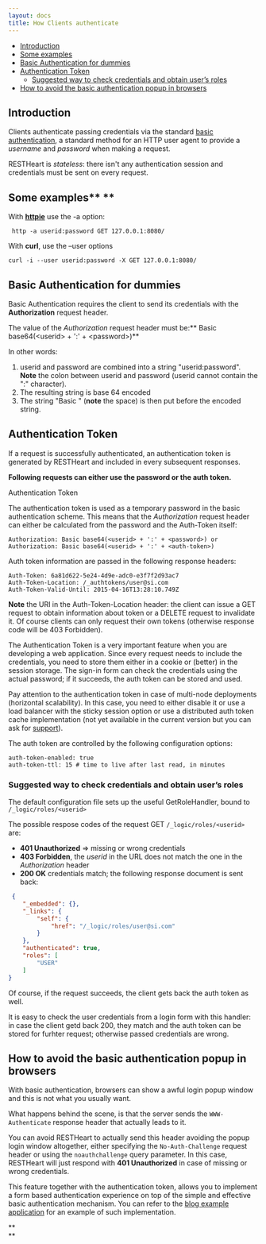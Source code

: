 ```yaml
---
layout: docs
title: How Clients authenticate
---
```


* [Introduction](#introduction)
* [Some examples](#some-examples-)
* [Basic Authentication for dummies](#basic-authentication-for-dummies)
* [Authentication Token](#authentication-token)
    * [Suggested way to check credentials and obtain user’s roles](#suggested-way-to-check-credentials-and-obtain-users-roles)
* [How to avoid the basic authentication popup in browsers](#how-to-avoid-the-basic-authentication-popup-in-browsers)

## Introduction

Clients authenticate passing credentials via the standard [basic
authentication](https://en.wikipedia.org/wiki/Basic_access_authentication),
a standard method for an HTTP user agent to provide a *username* and
*password* when making a request.

RESTHeart is *stateless*: there isn't any authentication session and
credentials must be sent on every request.

## Some examples** ** 

With **[httpie](https://github.com/jkbrzt/httpie)** use the -a option:

``` text
 http -a userid:password GET 127.0.0.1:8080/
```

With **curl**, use the –user options

``` text
curl -i --user userid:password -X GET 127.0.0.1:8080/
```

## Basic Authentication for dummies

Basic Authentication requires the client to send its credentials with
the **Authorization** request header.

The value of the *Authorization* request header must be:** Basic
base64(&lt;userid&gt; + ':' + &lt;password&gt;)**

In other words:

1.  userid and password are combined into a string "userid:password".
    **Note** the colon between userid and password (userid cannot
    contain the ":" character).
2.  The resulting string is base 64 encoded
3.  The string "Basic " (**note** the space) is then put before the
    encoded string.

## Authentication Token

If a request is successfully authenticated, an authentication token is
generated by RESTHeart and included in every subsequent responses.

**Following requests can either use the password or the auth token.**

Authentication Token

The authentication token is used as a temporary password in the basic
authentication scheme. This means that the *Authorization* request
header can either be calculated from the password and the Auth-Token
itself:

`Authorization: Basic base64(<userid> + ':' + <password>) or Authorization: Basic base64(<userid> + ':' + <auth-token>)`

Auth token information are passed in the following response headers:

``` text
Auth-Token: 6a81d622-5e24-4d9e-adc0-e3f7f2d93ac7
Auth-Token-Location: /_authtokens/user@si.com
Auth-Token-Valid-Until: 2015-04-16T13:28:10.749Z
```

**Note** the URI in the Auth-Token-Location header: the client can issue
a GET request to obtain information about token or a DELETE request to
invalidate it. Of course clients can only request their own tokens
(otherwise response code will be 403 Forbidden).

The Authentication Token is a very important feature when you are
developing a web application. Since every request needs to include the
credentials, you need to store them either in a cookie or (better) in
the session storage. The sign-in form can check the credentials using
the actual password; if it succeeds, the auth token can be stored and
used.

Pay attention to the authentication token in case of multi-node
deployments (horizontal scalability). In this case, you need to either
disable it or use a load balancer with the sticky session option or use
a distributed auth token cache implementation (not yet available in the
current version but you can ask
for [support](https://restheart.org/support.html)).

The auth token are controlled by the following configuration options:

``` text
auth-token-enabled: true
auth-token-ttl: 15 # time to live after last read, in minutes
```

### Suggested way to check credentials and obtain user’s roles

The default configuration file sets up the useful GetRoleHandler, bound
to `/_logic/roles/<userid>`

The possible respose codes of the request GET `/_logic/roles/<userid>`
are:

-   **401 Unauthorized** =&gt; missing or wrong credentials
-   **403 Forbidden**, the *userid* in the URL does not match the one in
    the *Authorization* header
-   **200 OK** credentials match; the following response document is
    sent back:

``` json
 {
    "_embedded": {}, 
    "_links": {
        "self": {
            "href": "/_logic/roles/user@si.com"
        }
    }, 
    "authenticated": true, 
    "roles": [
        "USER"
    ]
}
```

Of course, if the request succeeds, the client gets back the auth token
as well.

It is easy to check the user credentials from a login form with this
handler: in case the client getd back 200, they match and the auth token
can be stored for furhter request; otherwise passed credentials are
wrong.

## How to avoid the basic authentication popup in browsers

With basic authentication, browsers can show a awful login popup window
and this is not what you usually want.

What happens behind the scene, is that the server sends
the `WWW-Authenticate` response header that actually leads to it. 

You can avoid RESTHeart to actually send this header avoiding the popup
login window altogether, either specifying
the `No-Auth-Challenge` request header or using
the `noauthchallenge` query parameter. In this case, RESTHeart will just
respond with **401 Unauthorized** in case of missing or wrong
credentials.

This feature together with the authentication token, allows you to
implement a form based authentication experience on top of the simple
and effective basic authentication mechanism. You can refer to the [blog
example
application](https://github.com/softinstigate/restheart-blog-example) for
an example of such implementation.

**  
**
